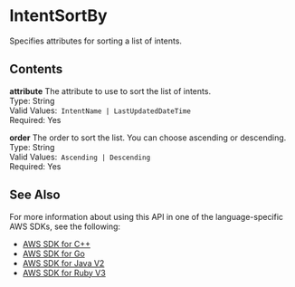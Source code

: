 # IntentSortBy<a name="API_IntentSortBy"></a>

Specifies attributes for sorting a list of intents\.

## Contents<a name="API_IntentSortBy_Contents"></a>

 **attribute**   <a name="lexv2-Type-IntentSortBy-attribute"></a>
The attribute to use to sort the list of intents\.  
Type: String  
Valid Values:` IntentName | LastUpdatedDateTime`   
Required: Yes

 **order**   <a name="lexv2-Type-IntentSortBy-order"></a>
The order to sort the list\. You can choose ascending or descending\.  
Type: String  
Valid Values:` Ascending | Descending`   
Required: Yes

## See Also<a name="API_IntentSortBy_SeeAlso"></a>

For more information about using this API in one of the language\-specific AWS SDKs, see the following:
+  [AWS SDK for C\+\+](https://docs.aws.amazon.com/goto/SdkForCpp/models.lex.v2-2020-08-07/IntentSortBy) 
+  [AWS SDK for Go](https://docs.aws.amazon.com/goto/SdkForGoV1/models.lex.v2-2020-08-07/IntentSortBy) 
+  [AWS SDK for Java V2](https://docs.aws.amazon.com/goto/SdkForJavaV2/models.lex.v2-2020-08-07/IntentSortBy) 
+  [AWS SDK for Ruby V3](https://docs.aws.amazon.com/goto/SdkForRubyV3/models.lex.v2-2020-08-07/IntentSortBy) 